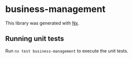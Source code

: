 # business-management

This library was generated with [Nx](https://nx.dev).

## Running unit tests

Run `nx test business-management` to execute the unit tests.
